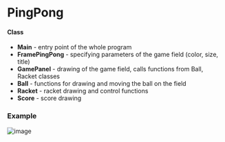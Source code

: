 # PingPong

#### **Class** 
  * **Main** - entry point of the whole program
  * **FramePingPong** - specifying parameters of the game field (color, size, title)
  * **GamePanel** - drawing of the game field, calls functions from Ball, Racket classes
  * **Ball** - functions for drawing and moving the ball on the field
  * **Racket** - racket drawing and control functions
  * **Score** - score drawing
  
  
### Example
![image](https://user-images.githubusercontent.com/86295099/231857444-3eb1a583-472d-44a5-8eae-ddf3421fc9ed.png)
